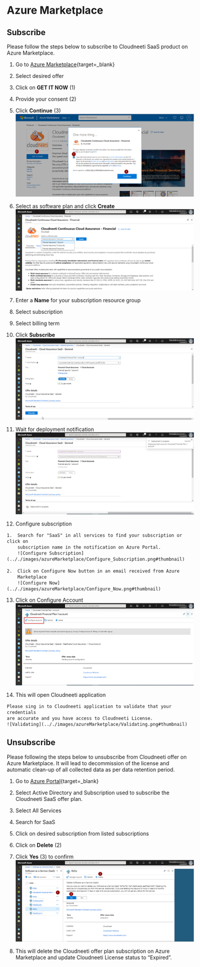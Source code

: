 Azure Marketplace
=================

Subscribe
---------

Please follow the steps below to subscribe to Cloudneeti SaaS product on Azure
Marketplace.

1.  Go to [Azure Marketplace](https://azuremarketplace.microsoft.com/en-us/marketplace/apps?filters=saas&search=clouneeti&page=1){target=_blank}

2.  Select desired offer

3.  Click on **GET IT NOW** (1)

4.  Provide your consent (2)

5.  Click **Continue** (3)
	![Azure Marketplace](.././images/azureMarketplace/Azure_Marketplace.png#thumbnail)

6.  Select as software plan and click **Create**
	![Azure Marketplace](.././images/azureMarketplace/Software_Plan.png#thumbnail)

7.  Enter a **Name** for your subscription resource group

8.  Select subscription

9.  Select billing term

10.  Click **Subscribe**
	![Subscribe](.././images/azureMarketplace/Subscribe.png#thumbnail)

11.  Wait for deployment notification
    ![Deployment Notification](.././images/azureMarketplace/Deployment_Notification.png#thumbnail)

12.  Configure subscription

    1.  Search for "SaaS" in all services to find your subscription or click on
        subscription name in the notification on Azure Portal.
        ![Configure Subscription](.././images/azureMarketplace/Configure_Subscription.png#thumbnail)

    2.  Click on Configure Now button in an email received from Azure
        Marketplace
		![Configure Now](.././images/azureMarketplace/Configure_Now.png#thumbnail)

13.  Click on Configure Account
    ![Configure Account](.././images/azureMarketplace/Configure_Account.png#thumbnail)

14.  This will open Cloudneeti application

    Please sing in to Cloudneeti application to validate that your credentials
    are accurate and you have access to Cloudneeti License.
	![Validating](.././images/azureMarketplace/Validating.png#thumbnail)

Unsubscribe
-----------

Please following the steps below to unsubscribe from Cloudneeti offer on Azure
Marketplace. It will lead to decommission of the license and automatic clean-up
of all collected data as per data retention period.

1.  Go to [Azure Portal](https://portal.azure.com/){target=_blank}

2.  Select Active Directory and Subscription used to subscribe the Cloudneeti
    SaaS offer plan.

3.  Select All Services

4.  Search for SaaS

5.  Click on desired subscription from listed subscriptions

6.  Click on **Delete** (2)

7.  Click **Yes** (3) to confirm
    ![Unsubscribe](.././images/azureMarketplace/Azure_Portal.png#thumbnail)

8.  This will delete the Cloudneeti offer plan subscription on Azure Marketplace
    and update Cloudneeti License status to “Expired”.
